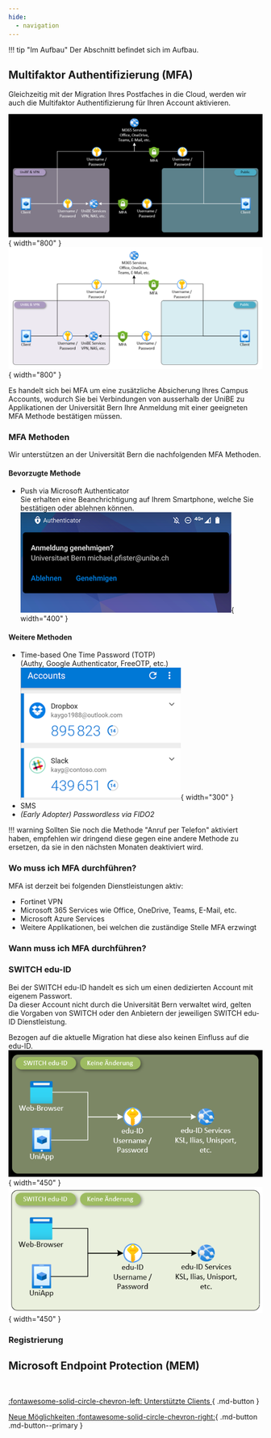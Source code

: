 ```yaml
---
hide:
  - navigation
---
```


!!! tip "Im Aufbau"
    Der Abschnitt befindet sich im Aufbau.

## Multifaktor Authentifizierung (MFA)
Gleichzeitig mit der Migration Ihres Postfaches in die Cloud, werden wir auch die Multifaktor Authentifizierung für Ihren Account aktivieren.  

![MFA Overview](./img/mfa-overview_dark.png#only-dark){ width="800" }
![MFA Overview](./img/mfa-overview_light.png#only-light){ width="800" }

Es handelt sich bei MFA um eine zusätzliche Absicherung Ihres Campus Accounts, wodurch Sie bei Verbindungen von ausserhalb der UniBE zu Applikationen der Universität Bern Ihre Anmeldung mit einer geeigneten MFA Methode bestätigen müssen.

### MFA Methoden
Wir unterstützen an der Universität Bern die nachfolgenden MFA Methoden.  

#### Bevorzugte Methode
- Push via Microsoft Authenticator  
Sie erhalten eine Beanchrichtigung auf Ihrem Smartphone, welche Sie bestätigen oder ablehnen können.  
![MFA MS Authenticator](./img/mfa-msauthenticator-message.png){ width="400" }

#### Weitere Methoden
- Time-based One Time Password (TOTP)  
(Authy, Google Authenticator, FreeOTP, etc.)  
![MFA Software OTP](./img/mfa-sotp-message.png){ width="300" }
- SMS
- *(Early Adopter) Passwordless via FIDO2*

!!! warning
    Sollten Sie noch die Methode "Anruf per Telefon" aktiviert haben, empfehlen wir dringend diese gegen eine andere Methode zu ersetzen, da sie in den nächsten Monaten deaktiviert wird.

### Wo muss ich MFA durchführen?
MFA ist derzeit bei folgenden Dienstleistungen aktiv:  

- Fortinet VPN
- Microsoft 365 Services wie Office, OneDrive, Teams, E-Mail, etc.
- Microsoft Azure Services
- Weitere Applikationen, bei welchen die zuständige Stelle MFA erzwingt

### Wann muss ich MFA durchführen?

### SWITCH edu-ID
Bei der SWITCH edu-ID handelt es sich um einen dedizierten Account mit eigenem Passwort.  
Da dieser Account nicht durch die Universität Bern verwaltet wird, gelten die Vorgaben von SWITCH oder den Anbietern der jeweiligen SWITCH edu-ID Dienstleistung.  

Bezogen auf die aktuelle Migration hat diese also keinen Einfluss auf die edu-ID.  
![MFA SWITCH edu-ID](./img/mfa-eduid_dark.png#only-dark){ width="450" }
![MFA SWITCH edu-ID](./img/mfa-eduid_light.png#only-light){ width="450" }

### Registrierung

## Microsoft Endpoint Protection (MEM)

&nbsp;  
<div class="grid" markdown>

[:fontawesome-solid-circle-chevron-left: Unterstützte Clients ](../migration/supported-clients.md){ .md-button }

[Neue Möglichkeiten :fontawesome-solid-circle-chevron-right:](../migration/new-possibilities.md){ .md-button .md-button--primary }

</div>